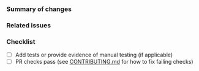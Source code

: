 ### Summary of changes

<!-- Update the PR title and describe your changes here. -->

### Related issues

<!-- Link any related issues here.
See <https://docs.github.com/en/issues/tracking-your-work-with-issues/linking-a-pull-request-to-an-issue>
-->

### Checklist

- [ ] Add tests or provide evidence of manual testing (if applicable)
- [ ] PR checks pass (see [CONTRIBUTING.md](https://github.com/serratus-bio/serratus.io/blob/HEAD/CONTRIBUTING.md) for how to fix failing checks)
